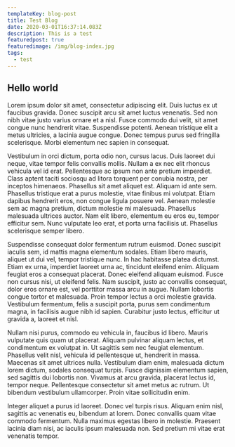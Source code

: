 ```yaml
---
templateKey: blog-post
title: Test Blog
date: 2020-03-01T16:37:14.083Z
description: This is a test
featuredpost: true
featuredimage: /img/blog-index.jpg
tags:
  - test
---
```

## Hello world

Lorem ipsum dolor sit amet, consectetur adipiscing elit. Duis luctus ex ut faucibus gravida. Donec suscipit arcu sit amet luctus venenatis. Sed non nibh vitae justo varius ornare et a nisl. Fusce commodo dui velit, sit amet congue nunc hendrerit vitae. Suspendisse potenti. Aenean tristique elit a metus ultricies, a lacinia augue congue. Donec tempus purus sed fringilla scelerisque. Morbi elementum nec sapien in consequat.

Vestibulum in orci dictum, porta odio non, cursus lacus. Duis laoreet dui neque, vitae tempor felis convallis mollis. Nullam a ex nec elit rhoncus vehicula vel id erat. Pellentesque ac ipsum non ante pretium imperdiet. Class aptent taciti sociosqu ad litora torquent per conubia nostra, per inceptos himenaeos. Phasellus sit amet aliquet est. Aliquam id ante sem. Phasellus tristique erat a purus molestie, vitae finibus mi volutpat. Etiam dapibus hendrerit eros, non congue ligula posuere vel. Aenean molestie sem ac magna pretium, dictum molestie mi malesuada. Phasellus malesuada ultrices auctor. Nam elit libero, elementum eu eros eu, tempor efficitur sem. Nunc vulputate leo erat, et porta urna facilisis ut. Phasellus scelerisque semper libero.

Suspendisse consequat dolor fermentum rutrum euismod. Donec suscipit iaculis sem, id mattis magna elementum sodales. Etiam libero mauris, aliquet ut dui vel, tempor tristique nunc. In hac habitasse platea dictumst. Etiam ex urna, imperdiet laoreet urna ac, tincidunt eleifend enim. Aliquam feugiat eros a consequat placerat. Donec eleifend aliquam euismod. Fusce non cursus nisi, ut eleifend felis. Nam suscipit, justo ac convallis consequat, dolor eros ornare est, vel porttitor massa arcu in augue. Nullam lobortis congue tortor et malesuada. Proin tempor lectus a orci molestie gravida. Vestibulum fermentum, felis a suscipit porta, purus sem condimentum magna, in facilisis augue nibh id sapien. Curabitur justo lectus, efficitur ut gravida a, laoreet et nisl.

Nullam nisi purus, commodo eu vehicula in, faucibus id libero. Mauris vulputate quis quam ut placerat. Aliquam pulvinar aliquam lectus, et condimentum ex volutpat in. Ut sagittis sem nec feugiat elementum. Phasellus velit nisl, vehicula id pellentesque ut, hendrerit in massa. Maecenas sit amet ultrices nulla. Vestibulum diam enim, malesuada dictum lorem dictum, sodales consequat turpis. Fusce dignissim elementum sapien, sed sagittis dui lobortis non. Vivamus at arcu gravida, placerat lectus id, tempor neque. Pellentesque consectetur sit amet metus ac rutrum. Ut bibendum vestibulum ullamcorper. Proin vitae sollicitudin enim.

Integer aliquet a purus id laoreet. Donec vel turpis risus. Aliquam enim nisl, sagittis ac venenatis eu, bibendum at lorem. Donec convallis quam vitae commodo fermentum. Nulla maximus egestas libero in molestie. Praesent lacinia diam nisi, ac iaculis ipsum malesuada non. Sed pretium mi vitae erat venenatis tempor.
